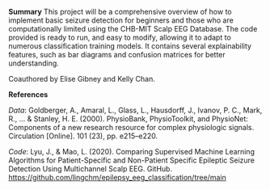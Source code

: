 **Summary**
This project will be a comprehensive overview of how to implement basic seizure detection for beginners and those who are computationally limited using the CHB-MIT Scalp EEG Database. The code provided is ready to run, and easy to modify, allowing it to adapt to numerous classification training models. It contains several explainability features, such as bar diagrams and confusion matrices for better understanding.

Coauthored by Elise Gibney and Kelly Chan.

**References**

*Data*: Goldberger, A., Amaral, L., Glass, L., Hausdorff, J., Ivanov, P. C., Mark, R., ... & Stanley, H. E. (2000). PhysioBank, PhysioToolkit, and PhysioNet: Components of a new research resource for complex physiologic signals. Circulation [Online]. 101 (23), pp. e215–e220.

*Code*: Lyu, J., & Mao, L. (2020). Comparing Supervised Machine Learning Algorithms for Patient-Specific and Non-Patient Specific Epileptic Seizure Detection Using Multichannel Scalp EEG. GitHub. https://github.com/lingchm/epilepsy_eeg_classification/tree/main




